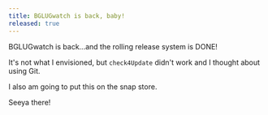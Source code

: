 ```yaml
---
title: BGLUGwatch is back, baby!
released: true
---
```

BGLUGwatch is back...and the rolling release system is DONE!

It's not what I envisioned, but `check4Update` didn't work and I thought about using Git.

I also am going to put this on the snap store.

Seeya there!
